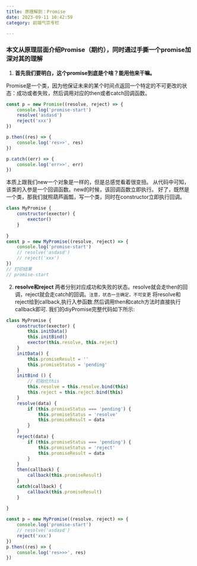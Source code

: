 ```yaml
---
title: 原理解剖：Promise
date: 2023-09-11 10:42:59
category: 前端气宗专栏

---
```


### 本文从原理层面介绍Promise（期约），同时通过手撕一个promise加深对其的理解

1. **首先我们要明白，这个promise到底是个啥？能用他来干嘛。**

Promise是一个类，因为他保证未来的某个时间点返回一个特定的不可更改的状态：成功或者失败，然后调用对应的then或者catch回调函数。
```javascript
const p = new Promise((resolve, reject) => {
    console.log('promise-start')
    resolve('asdasd')
    reject('xxx')
})

p.then((res) => {
    console.log('res>>', res)
})

p.catch((err) => {
    console.log('err>>', err)
})
```
本质上跟我们new一个对象是一样的，但是总感觉看着很变扭。
从代码中可知，该类的入参是一个回调函数。new的时候，该回调函数立即执行。
好了，既然是一个类，那我们就照葫芦画瓢，写一个类，同时在constructor立即执行回调。

```javascript
class MyPromise {
    constructor(exector) {
        exector()
    }
    
}
const p = new MyPromise((resolve, reject) => {
    console.log('promise-start')
    // resolve('asdasd')
    // reject('xxx')
})
// 打印结果
// promise-start

```

2. **resolve和reject**
两者分别对应成功和失败的状态。resolve就会走then的回调，reject就会走catch的回调。`注意，状态一旦确定，不可变更`
将resolve和reject给到callback,执行入参函数.然后调用then和catch方法时直接执行callback即可.
我们的diyPromise完整代码如下所示:

```javascript
class MyPromise {
    constructor(exector) {
        this.initData()
        this.initBind()
        exector(this.resolve, this.reject)
    }
    initData() {
        this.promiseResult = ''
        this.promiseStatus = 'pending'
    }
    initBind () {
        // 初始化this
        this.resolve = this.resolve.bind(this)
        this.reject = this.reject.bind(this)
    }
    resolve(data) {
        if (this.promiseStatus === 'pending') {
            this.promiseStatus = 'resolve'
            this.promiseResult = data
        }
    }
    reject(data) {
        if (this.promiseStatus === 'pending') {
            this.promiseStatus = 'reject'
            this.promiseResult = data
        }
    }
    then(callback) {
        callback(this.promiseResult)
    }
    catch(callback) {
        callback(this.promiseResult)
    }
    
}

const p = new MyPromise((resolve, reject) => {
    console.log('promise-start')
    // resolve('asdasd')
    reject('xxx')
})
p.then((res) => {
    console.log('res>>>', res)
})
```


